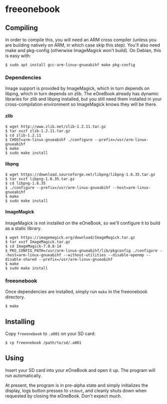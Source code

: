 # freeonebook

## Compiling

In order to compile this, you will need an ARM cross compiler (unless you are
building natively on ARM, in which case skip this step). You'll also need make
and pkg-config (otherwise ImageMagick won't build). On Debian, this is easy
with:

    $ sudo apt install gcc-arm-linux-gnueabihf make pkg-config

### Dependencies

Image support is provided by ImageMagick, which in turn depends on libpng,
which in turn depends on zlib. The eOneBook already has dynamic libraries for
zlib and libpng installed, but you still need them installed in your
cross-compilation environment so ImageMagick knows they will be there.

#### zlib

    $ wget http://www.zlib.net/zlib-1.2.11.tar.gz
    $ tar xvzf zlib-1.2.11.tar.gz
    $ cd zlib-1.2.11
    $ CHOST=arm-linux-gnueabihf ./configure --prefix=/usr/arm-linux-gnueabihf
    $ make
    $ sudo make install

#### libpng

    $ wget https://download.sourceforge.net/libpng/libpng-1.6.35.tar.gz
    $ tar xvzf libpng-1.6.35.tar.gz
    $ cd libpng-1.6.35
    $ ./configure --prefix=/usr/arm-linux-gnueabihf --host=arm-linux-gnueabihf
    $ make
    $ sudo make install

#### ImageMagick

ImageMagick is not installed on the eOneBook, so we'll configure it to build
as a static library.

    $ wget https://imagemagick.org/download/ImageMagick.tar.gz
    $ tar xvzf ImageMagick.tar.gz
    $ cd ImageMagick-7.0.8-14
    $ PKG_CONFIG_PATH=/usr/arm-linux-gnueabihf/lib/pkgconfig ./configure --host=arm-linux-gnueabihf --without-utilities --disable-openmp --disable-shared --prefix=/usr/arm-linux-gnueabihf
    $ make
    $ sudo make install

### freeonebook

Once dependencies are installed, simply run `make` in the freeonebook directory.

    $ make

## Installing

Copy `freeonebook` to `.a001` on your SD card:

    $ cp freeonebook /path/to/sd/.a001

## Using

Insert your SD card into your eOneBook and open it up. The program will run
automatically.

At present, the program is in pre-alpha state and simply initializes the
display, logs button presses to `stdout`, and cleanly shuts down when requested
by closing the eOneBook. Don't expect much.
